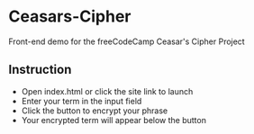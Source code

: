 # Ceasars-Cipher
Front-end demo for the freeCodeCamp Ceasar's Cipher Project 

## Instruction
- Open index.html or click the site link to launch 
- Enter your term in the input field
- Click the button to encrypt your phrase
- Your encrypted term will appear below the button
